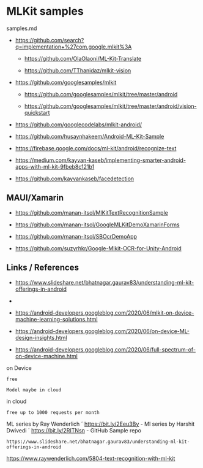 # MLKit samples

samples.md

*   https://github.com/search?q=implementation+%27com.google.mlkit%3A

    *   https://github.com/OlaOlaoni/ML-Kit-Translate
  
    *   https://github.com/TThanidaz/mlkit-vision

*   https://github.com/googlesamples/mlkit

    *   https://github.com/googlesamples/mlkit/tree/master/android

    *   https://github.com/googlesamples/mlkit/tree/master/android/vision-quickstart

*   https://github.com/googlecodelabs/mlkit-android/

*   https://github.com/husaynhakeem/Android-ML-Kit-Sample

*   https://firebase.google.com/docs/ml-kit/android/recognize-text

*   https://medium.com/kayvan-kaseb/implementing-smarter-android-apps-with-ml-kit-9fbeb8c121b1

*   https://github.com/kayvankaseb/facedetection

## MAUI/Xamarin

*   https://github.com/manan-itsol/MlKitTextRecognitionSample

*   https://github.com/manan-itsol/GoogleMLKitDemoXamarinForms

*   https://github.com/manan-itsol/SBOcrDemoApp

*   https://github.com/suzyrhkr/Google-Mlkit-OCR-for-Unity-Android

## Links / References

*   https://www.slideshare.net/bhatnagar.gaurav83/understanding-ml-kit-offerings-in-android
*   
*   https://android-developers.googleblog.com/2020/06/mlkit-on-device-machine-learning-solutions.html

*   https://android-developers.googleblog.com/2020/06/on-device-ML-design-insights.html

*   https://android-developers.googleblog.com/2020/06/full-spectrum-of-on-device-machine.html


on Device

    free

    Model maybe in cloud

in cloud

    free up to 1000 requests per month





ML series by Ray Wenderlich ´ https://bit.ly/2Eeu3By - Ml series by Harshit Dwivedi ´ https://bit.ly/2RITNsn - GitHub Sample repo

    https://www.slideshare.net/bhatnagar.gaurav83/understanding-ml-kit-offerings-in-android




https://www.raywenderlich.com/5804-text-recognition-with-ml-kit